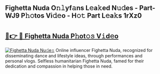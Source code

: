 ## Fighetta Nuda O𝚗𝚕yf𝚊ns L𝚎a𝚔ed N𝚞𝚍es - Part-WJ9 P𝚑𝚘tos Vi𝚍𝚎o - H𝚘𝚝 Part L𝚎a𝚔s 1rXz0

# <h2><a href="http://kfeb6y.oniu.top/?m=Fighetta+Nuda">🔗👉 🔴 Fighetta Nuda P𝚑ot𝚘𝚜 V𝚒d𝚎o</a></h2>

[![Fighetta Nuda Nu𝚍e𝚜](https://i.imgur.com/0qMVB7G.gif)](http://kfeb6y.oniu.top/?m=Fighetta+Nuda)
Online influencer Fighetta Nuda, recognized for disseminating dance and lifestyle ideas, through performances and personal vlogs. Selfless humanitarian Fighetta Nuda, famed for their dedication and compassion in helping those in need.  
